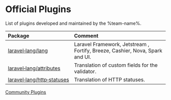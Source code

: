 # Official Plugins

List of plugins developed and maintained by the %team-name%.

| Package                                                               | Comment                                                                      |
|:----------------------------------------------------------------------|:-----------------------------------------------------------------------------|
| [laravel&#x2011;lang/lang](packages-lang.md)                          | Laravel Framework, Jetstream , Fortify, Breeze, Cashier, Nova, Spark and UI. |
| [laravel&#x2011;lang/attributes](packages-attributes.md)              | Translation of custom fields for the validator.                              |
| [laravel&#x2011;lang/http&#x2011;statuses](packages-http-statuses.md) | Translation of HTTP statuses.                                                |

<seealso style="cards">
    <category ref="plugins-lists">
        <a href="plugins-community.md">Community Plugins</a>
    </category>
</seealso>
